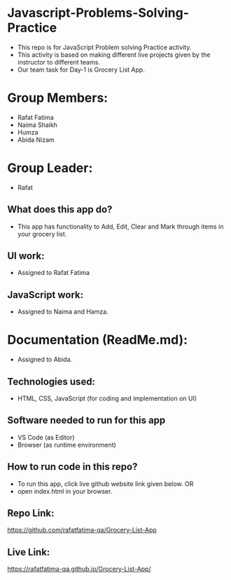 # Javascript-Problems-Solving-Practice
- This repo is for JavaScript Problem solving Practice activity.
- This activity is based on making different live projects given by the instructor to different teams.
- Our team task for Day-1 is Grocery List App.

# Group Members:
- Rafat Fatima
- Naima Shaikh
- Humza
- Abida Nizam

# Group Leader:
- Rafat

## What does this app do?
- This app has functionality to Add, Edit, Clear and Mark through items in your grocery list.

## UI work:
- Assigned to Rafat Fatima 

## JavaScript work:
- Assigned to Naima and Hamza.

# Documentation (ReadMe.md):
- Assigned to Abida.

## Technologies used:
- HTML, CSS, JavaScript (for coding and implementation  on UI)

## Software needed to run for this app
- VS Code (as Editor)
- Browser (as runtime environment)

## How to run code in this repo?
- To run this app, click live github website link given below.
OR
- open index.html in your browser.

## Repo Link:
https://github.com/rafatfatima-qa/Grocery-List-App

## Live Link:
https://rafatfatima-qa.github.io/Grocery-List-App/
